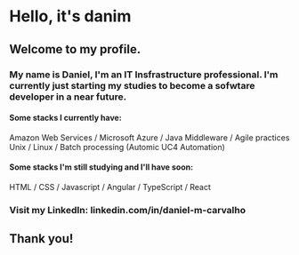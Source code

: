 # Hello, it's danim

## Welcome to my profile.

### My name is Daniel, I'm an IT Insfrastructure professional. I'm currently just starting my studies to become a sofwtare developer in a near future.

#### Some stacks I currently have:
Amazon Web Services / Microsoft Azure / Java Middleware / Agile practices
Unix / Linux / Batch processing (Automic UC4 Automation)

#### Some stacks I'm still studying and I'll have soon:
HTML / CSS / Javascript / Angular / TypeScript / React

### Visit my LinkedIn: linkedin.com/in/daniel-m-carvalho

## Thank you!
